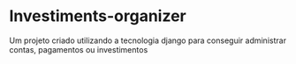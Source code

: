 # Investiments-organizer
Um projeto criado utilizando a tecnologia django para conseguir administrar contas, pagamentos ou investimentos

